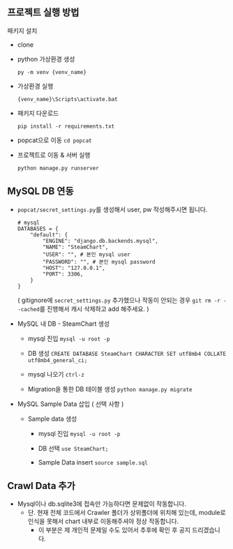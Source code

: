 ## 프로젝트 실행 방법

패키지 설치
- clone

- python 가상환경 생성
    ```
    py -m venv {venv_name}
    ```

- 가상환경 실행
    ```
    {venv_name}\Scripts\activate.bat
    ```

- 패키지 다운로드
    ```
    pip install -r requirements.txt
    ```

- popcat으로 이동
    `cd popcat`

- 프로젝트로 이동 & 서버 실행
    ```
    python manage.py runserver
    ```


## MySQL DB 연동
- `popcat/secret_settings.py`를 생성해서 user, pw 작성해주시면 됩니다.
    ```
    # mysql
    DATABASES = {
        "default": {
            "ENGINE": "django.db.backends.mysql",
            "NAME": "SteamChart",
            "USER": "", # 본인 mysql user
            "PASSWORD": "", # 본인 mysql password
            "HOST": "127.0.0.1",
            "PORT": 3306,
        }
    }
    ```

    ( gitignore에 `secret_settings.py` 추가했으나 작동이 안되는 경우
    `git rm -r --cached`를 진행해서 캐시 삭제하고 add 해주세요. )

- MySQL 내 DB - SteamChart 생성
    - mysql 진입
    `mysql -u root -p`

    - DB 생성
    `CREATE DATABASE SteamChart CHARACTER SET utf8mb4 COLLATE utf8mb4_general_ci;`

    - mysql 나오기
    `ctrl-z `

  - Migration을 통한 DB 테이블 생성
    `python manage.py migrate`

- MySQL Sample Data 삽입 ( 선택 사항 )

  - Sample data 생성
    - mysql 진입
    `mysql -u root -p`

    - DB 선택
    `use SteamChart;`

    - Sample Data insert
    `source sample.sql`

## Crawl Data 추가
- Mysql이나 db.sqlite3에 접속만 가능하다면 문제없이 작동합니다.
    - 단. 현재 전체 코드에서 Crawler 폴더가 상위폴더에 위치해 있는데, module로 인식을 못해서 chart 내부로 이동해주셔야 정상 작동합니다.
        - 이 부분은 제 개인적 문제일 수도 있어서 추후에 확인 후 공지 드리겠습니다.